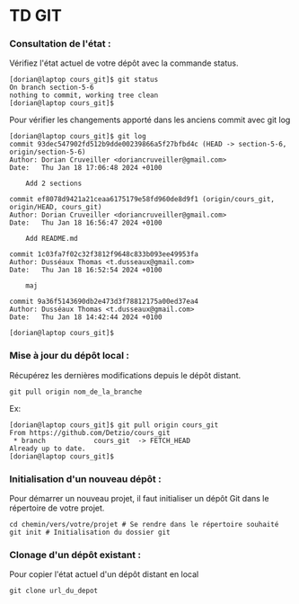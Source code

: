 # TD GIT

### Consultation de l'état : 
Vérifiez l'état actuel de votre dépôt avec la commande status.
```
[dorian@laptop cours_git]$ git status
On branch section-5-6
nothing to commit, working tree clean
[dorian@laptop cours_git]$
```

Pour vérifier les changements apporté dans les anciens commit avec git log

```
[dorian@laptop cours_git]$ git log
commit 93dec547902fd512b9dde00239866a5f27bfbd4c (HEAD -> section-5-6, origin/section-5-6)
Author: Dorian Cruveiller <doriancruveiller@gmail.com>
Date:   Thu Jan 18 17:06:48 2024 +0100

    Add 2 sections

commit ef8078d9421a21ceaa6175179e58fd960de8d9f1 (origin/cours_git, origin/HEAD, cours_git)
Author: Dorian Cruveiller <doriancruveiller@gmail.com>
Date:   Thu Jan 18 16:56:47 2024 +0100

    Add README.md

commit 1c03fa7f02c32f3812f9648c833b093ee49953fa
Author: Dusséaux Thomas <t.dusseaux@gmail.com>
Date:   Thu Jan 18 16:52:54 2024 +0100

    maj

commit 9a36f5143690db2e473d3f78812175a00ed37ea4
Author: Dusséaux Thomas <t.dusseaux@gmail.com>
Date:   Thu Jan 18 14:42:44 2024 +0100

[dorian@laptop cours_git]$
```

### Mise à jour du dépôt local :
Récupérez les dernières modifications depuis le dépôt distant.
```
git pull origin nom_de_la_branche
```

Ex:
```
[dorian@laptop cours_git]$ git pull origin cours_git
From https://github.com/Detzio/cours_git
 * branch            cours_git  -> FETCH_HEAD
Already up to date.
[dorian@laptop cours_git]$
```
### Initialisation d'un nouveau dépôt :
Pour démarrer un nouveau projet, il faut initialiser un dépôt Git dans le répertoire de votre projet.
```
cd chemin/vers/votre/projet # Se rendre dans le répertoire souhaité
git init # Initialisation du dossier git
```


### Clonage d'un dépôt existant :
Pour copier l'état actuel d'un dépôt distant en local
```
git clone url_du_depot
```
